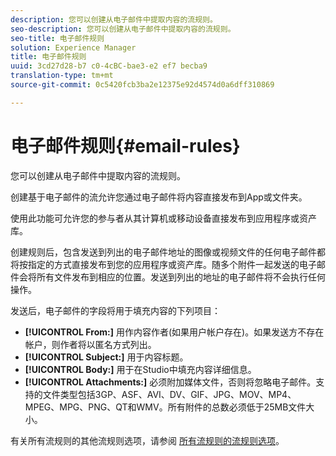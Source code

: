 ```yaml
---
description: 您可以创建从电子邮件中提取内容的流规则。
seo-description: 您可以创建从电子邮件中提取内容的流规则。
seo-title: 电子邮件规则
solution: Experience Manager
title: 电子邮件规则
uuid: 3cd27d28-b7 c0-4cBC-bae3-e2 ef7 becba9
translation-type: tm+mt
source-git-commit: 0c5420fcb3ba2e12375e92d4574d0a6dff310869

---
```



# 电子邮件规则{#email-rules}

您可以创建从电子邮件中提取内容的流规则。

创建基于电子邮件的流允许您通过电子邮件将内容直接发布到App或文件夹。

使用此功能可允许您的参与者从其计算机或移动设备直接发布到应用程序或资产库。

创建规则后，包含发送到列出的电子邮件地址的图像或视频文件的任何电子邮件都将按指定的方式直接发布到您的应用程序或资产库。随多个附件一起发送的电子邮件会将所有文件发布到相应的位置。发送到列出的地址的电子邮件将不会执行任何操作。

发送后，电子邮件的字段将用于填充内容的下列项目：

* **[!UICONTROL From:]** 用作内容作者(如果用户帐户存在)。如果发送方不存在帐户，则作者将以匿名方式列出。
* **[!UICONTROL Subject:]** 用于内容标题。
* **[!UICONTROL Body:]** 用于在Studio中填充内容详细信息。
* **[!UICONTROL Attachments:]** 必须附加媒体文件，否则将忽略电子邮件。支持的文件类型包括3GP、ASF、AVI、DV、GIF、JPG、MOV、MP4、MPEG、MPG、PNG、QT和WMV。所有附件的总数必须低于25MB文件大小。

有关所有流规则的其他流规则选项，请参阅 [所有流规则的流规则选项](../c-streams/c-stream-rule-options-for-all-stream-rules.md#c_stream_rule_options_for_all_stream_rules)。
